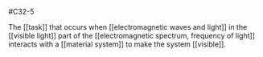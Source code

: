 #C32-5 

The [[task]] that occurs when [[electromagnetic waves and light]] in the [[visible light]] part of the [[electromagnetic spectrum, frequency of light]] interacts with a [[material system]] to make the system [[visible]].